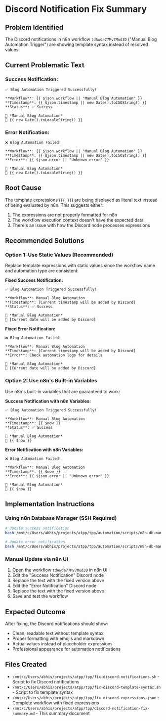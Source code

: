 # Discord Notification Fix Summary

## Problem Identified
The Discord notifications in n8n workflow `tdAwda77Mv7Mud3D` ("Manual Blog Automation Trigger") are showing template syntax instead of resolved values.

## Current Problematic Text

### Success Notification:
```
✅ Blog Automation Triggered Successfully!

**Workflow**: {{ $json.workflow || "Manual Blog Automation" }}
**Timestamp**: {{ $json.timestamp || new Date().toISOString() }}
**Status**: ✅ Success

🤖 *Manual Blog Automation*
📅 {{ new Date().toLocaleString() }}
```

### Error Notification:
```
❌ Blog Automation Failed!

**Workflow**: {{ $json.workflow || "Manual Blog Automation" }}
**Timestamp**: {{ $json.timestamp || new Date().toISOString() }}
**Error**: {{ $json.error || "Unknown error" }}

🤖 *Manual Blog Automation*
📅 {{ new Date().toLocaleString() }}
```

## Root Cause
The template expressions (`{{ }}`) are being displayed as literal text instead of being evaluated by n8n. This suggests either:
1. The expressions are not properly formatted for n8n
2. The workflow execution context doesn't have the expected data
3. There's an issue with how the Discord node processes expressions

## Recommended Solutions

### Option 1: Use Static Values (Recommended)
Replace template expressions with static values since the workflow name and automation type are consistent:

**Fixed Success Notification:**
```
✅ Blog Automation Triggered Successfully!

**Workflow**: Manual Blog Automation
**Timestamp**: [Current timestamp will be added by Discord]
**Status**: ✅ Success

🤖 *Manual Blog Automation*
📅 [Current date will be added by Discord]
```

**Fixed Error Notification:**
```
❌ Blog Automation Failed!

**Workflow**: Manual Blog Automation
**Timestamp**: [Current timestamp will be added by Discord]
**Error**: Check automation logs for details

🤖 *Manual Blog Automation*
📅 [Current date will be added by Discord]
```

### Option 2: Use n8n's Built-in Variables
Use n8n's built-in variables that are guaranteed to work:

**Success Notification with n8n Variables:**
```
✅ Blog Automation Triggered Successfully!

**Workflow**: Manual Blog Automation
**Timestamp**: {{ $now }}
**Status**: ✅ Success

🤖 *Manual Blog Automation*
📅 {{ $now }}
```

**Error Notification with n8n Variables:**
```
❌ Blog Automation Failed!

**Workflow**: Manual Blog Automation
**Timestamp**: {{ $now }}
**Error**: {{ $json.error || "Unknown error" }}

🤖 *Manual Blog Automation*
📅 {{ $now }}
```

## Implementation Instructions

### Using n8n Database Manager (SSH Required)
```bash
# Update success notification
bash /mnt/c/Users/abhis/projects/atpp/tpp/automation/scripts/n8n-db-manager.sh update-discord tdAwda77Mv7Mud3D success-notification "✅ Blog Automation Triggered Successfully!\n\n**Workflow**: Manual Blog Automation\n**Timestamp**: {{ \$now }}\n**Status**: ✅ Success\n\n🤖 *Manual Blog Automation*\n📅 {{ \$now }}"

# Update error notification
bash /mnt/c/Users/abhis/projects/atpp/tpp/automation/scripts/n8n-db-manager.sh update-discord tdAwda77Mv7Mud3D error-notification "❌ Blog Automation Failed!\n\n**Workflow**: Manual Blog Automation\n**Timestamp**: {{ \$now }}\n**Error**: {{ \$json.error || \"Unknown error\" }}\n\n🤖 *Manual Blog Automation*\n📅 {{ \$now }}"
```

### Manual Update via n8n UI
1. Open the workflow `tdAwda77Mv7Mud3D` in n8n UI
2. Edit the "Success Notification" Discord node
3. Replace the text with the fixed version above
4. Edit the "Error Notification" Discord node
5. Replace the text with the fixed version above
6. Save and test the workflow

## Expected Outcome
After fixing, the Discord notifications should show:
- Clean, readable text without template syntax
- Proper formatting with emojis and markdown
- Actual values instead of placeholder expressions
- Professional appearance for automation notifications

## Files Created
- `/mnt/c/Users/abhis/projects/atpp/tpp/fix-discord-notifications.sh` - Script to fix Discord notifications
- `/mnt/c/Users/abhis/projects/atpp/tpp/fix-discord-template-syntax.sh` - Script to fix template syntax
- `/mnt/c/Users/abhis/projects/atpp/tpp/fix-discord-expressions.json` - Complete workflow with fixed expressions
- `/mnt/c/Users/abhis/projects/atpp/tpp/discord-notification-fix-summary.md` - This summary document